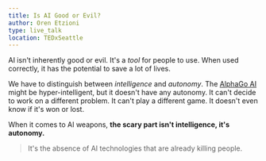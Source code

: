 ```yaml
---
title: Is AI Good or Evil?
author: Oren Etzioni
type: live_talk
location: TEDxSeattle
---
```


AI isn't inherently good or evil. It's a *tool* for people to use. When used correctly, it has the
potential to save a lot of lives.

We have to distinguish between *intelligence* and *autonomy*. The
[AlphaGo AI](https://deepmind.com/research/alphago/) might be hyper-intelligent, but it doesn't have
any autonomy. It can't decide to work on a different problem. It can't play a different game. It
doesn't even know if it's won or lost.

When it comes to AI weapons, **the scary part isn't intelligence, it's autonomy.**

> It's the absence of AI technologies that are already killing people.
